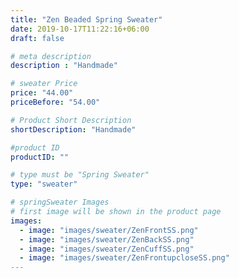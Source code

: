 ```yaml
---
title: "Zen Beaded Spring Sweater"
date: 2019-10-17T11:22:16+06:00
draft: false

# meta description
description : "Handmade"

# sweater Price
price: "44.00"
priceBefore: "54.00"

# Product Short Description
shortDescription: "Handmade"

#product ID
productID: ""

# type must be "Spring Sweater"
type: "sweater"

# springSweater Images
# first image will be shown in the product page
images:
  - image: "images/sweater/ZenFrontSS.png"
  - image: "images/sweater/ZenBackSS.png"
  - image: "images/sweater/ZenCuffSS.png"
  - image: "images/sweater/ZenFrontupcloseSS.png"
---
```



